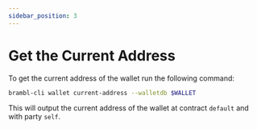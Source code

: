 ```yaml
---
sidebar_position: 3
---
```


# Get the Current Address

To get the current address of the wallet run the following command:

```bash
brambl-cli wallet current-address --walletdb $WALLET
```

This will output the current address of the wallet at contract `default` and
with party `self`.